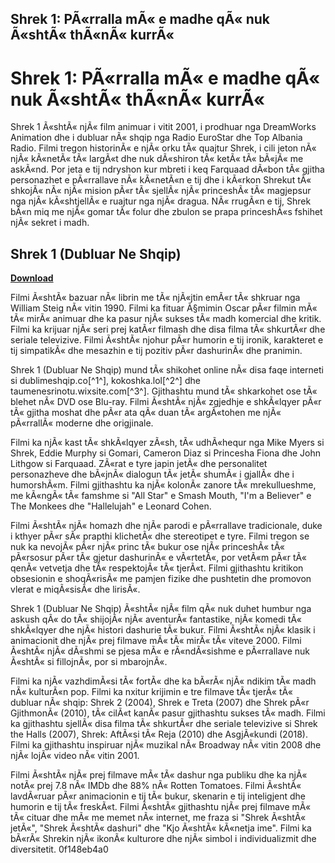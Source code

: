 ## Shrek 1: PÃ«rralla mÃ« e madhe qÃ« nuk Ã«shtÃ« thÃ«nÃ« kurrÃ«

  
# Shrek 1: PÃ«rralla mÃ« e madhe qÃ« nuk Ã«shtÃ« thÃ«nÃ« kurrÃ«
 
Shrek 1 Ã«shtÃ« njÃ« film animuar i vitit 2001, i prodhuar nga DreamWorks Animation dhe i dubluar nÃ« shqip nga Radio EuroStar dhe Top Albania Radio. Filmi tregon historinÃ« e njÃ« orku tÃ« quajtur Shrek, i cili jeton nÃ« njÃ« kÃ«netÃ« tÃ« largÃ«t dhe nuk dÃ«shiron tÃ« ketÃ« tÃ« bÃ«jÃ« me askÃ«nd. Por jeta e tij ndryshon kur mbreti i keq Farquaad dÃ«bon tÃ« gjitha personazhet e pÃ«rrallave nÃ« kÃ«netÃ«n e tij dhe i kÃ«rkon Shrekut tÃ« shkojÃ« nÃ« njÃ« mision pÃ«r tÃ« sjellÃ« njÃ« princeshÃ« tÃ« magjepsur nga njÃ« kÃ«shtjellÃ« e ruajtur nga njÃ« dragua. NÃ« rrugÃ«n e tij, Shrek bÃ«n miq me njÃ« gomar tÃ« folur dhe zbulon se prapa princeshÃ«s fshihet njÃ« sekret i madh.
 
## Shrek 1 (Dubluar Ne Shqip)


[**Download**](https://www.google.com/url?q=https%3A%2F%2Furlgoal.com%2F2tKIz8&sa=D&sntz=1&usg=AOvVaw02DyAthS3JiEmdpfWF9Xbw)

 
Filmi Ã«shtÃ« bazuar nÃ« librin me tÃ« njÃ«jtin emÃ«r tÃ« shkruar nga William Steig nÃ« vitin 1990. Filmi ka fituar Ã§mimin Oscar pÃ«r filmin mÃ« tÃ« mirÃ« animuar dhe ka pasur njÃ« sukses tÃ« madh komercial dhe kritik. Filmi ka krijuar njÃ« seri prej katÃ«r filmash dhe disa filma tÃ« shkurtÃ«r dhe seriale televizive. Filmi Ã«shtÃ« njohur pÃ«r humorin e tij ironik, karakteret e tij simpatikÃ« dhe mesazhin e tij pozitiv pÃ«r dashurinÃ« dhe pranimin.
 
Shrek 1 (Dubluar Ne Shqip) mund tÃ« shikohet online nÃ« disa faqe interneti si dublimeshqip.co[^1^], kokoshka.lol[^2^] dhe taumenesrinotu.wixsite.com[^3^]. Gjithashtu mund tÃ« shkarkohet ose tÃ« blehet nÃ« DVD ose Blu-ray. Filmi Ã«shtÃ« njÃ« zgjedhje e shkÃ«lqyer pÃ«r tÃ« gjitha moshat dhe pÃ«r ata qÃ« duan tÃ« argÃ«tohen me njÃ« pÃ«rrallÃ« moderne dhe origjinale.
  
Filmi ka njÃ« kast tÃ« shkÃ«lqyer zÃ«sh, tÃ« udhÃ«hequr nga Mike Myers si Shrek, Eddie Murphy si Gomari, Cameron Diaz si Princesha Fiona dhe John Lithgow si Farquaad. ZÃ«rat e tyre japin jetÃ« dhe personalitet personazheve dhe bÃ«jnÃ« dialogun tÃ« jetÃ« shumÃ« i gjallÃ« dhe i humorshÃ«m. Filmi gjithashtu ka njÃ« kolonÃ« zanore tÃ« mrekullueshme, me kÃ«ngÃ« tÃ« famshme si "All Star" e Smash Mouth, "I'm a Believer" e The Monkees dhe "Hallelujah" e Leonard Cohen.
 
Filmi Ã«shtÃ« njÃ« homazh dhe njÃ« parodi e pÃ«rrallave tradicionale, duke i kthyer pÃ«r sÃ« prapthi klichetÃ« dhe stereotipet e tyre. Filmi tregon se nuk ka nevojÃ« pÃ«r njÃ« princ tÃ« bukur ose njÃ« princeshÃ« tÃ« pÃ«rsosur pÃ«r tÃ« gjetur dashurinÃ« e vÃ«rtetÃ«, por vetÃ«m pÃ«r tÃ« qenÃ« vetvetja dhe tÃ« respektojÃ« tÃ« tjerÃ«t. Filmi gjithashtu kritikon obsesionin e shoqÃ«risÃ« me pamjen fizike dhe pushtetin dhe promovon vlerat e miqÃ«sisÃ« dhe lirisÃ«.
 
Shrek 1 (Dubluar Ne Shqip) Ã«shtÃ« njÃ« film qÃ« nuk duhet humbur nga askush qÃ« do tÃ« shijojÃ« njÃ« aventurÃ« fantastike, njÃ« komedi tÃ« shkÃ«lqyer dhe njÃ« histori dashurie tÃ« bukur. Filmi Ã«shtÃ« njÃ« klasik i animacionit dhe njÃ« prej filmave mÃ« tÃ« mirÃ« tÃ« viteve 2000. Filmi Ã«shtÃ« njÃ« dÃ«shmi se pjesa mÃ« e rÃ«ndÃ«sishme e pÃ«rrallave nuk Ã«shtÃ« si fillojnÃ«, por si mbarojnÃ«.
  
Filmi ka njÃ« vazhdimÃ«si tÃ« fortÃ« dhe ka bÃ«rÃ« njÃ« ndikim tÃ« madh nÃ« kulturÃ«n pop. Filmi ka nxitur krijimin e tre filmave tÃ« tjerÃ« tÃ« dubluar nÃ« shqip: Shrek 2 (2004), Shrek e Treta (2007) dhe Shrek pÃ«r GjithmonÃ« (2010), tÃ« cilÃ«t kanÃ« pasur gjithashtu sukses tÃ« madh. Filmi ka gjithashtu sjellÃ« disa filma tÃ« shkurtÃ«r dhe seriale televizive si Shrek the Halls (2007), Shrek: AftÃ«si tÃ« Reja (2010) dhe AsgjÃ«kundi (2018). Filmi ka gjithashtu inspiruar njÃ« muzikal nÃ« Broadway nÃ« vitin 2008 dhe njÃ« lojÃ« video nÃ« vitin 2001.
 
Filmi Ã«shtÃ« njÃ« prej filmave mÃ« tÃ« dashur nga publiku dhe ka njÃ« notÃ« prej 7.8 nÃ« IMDb dhe 88% nÃ« Rotten Tomatoes. Filmi Ã«shtÃ« lavdÃ«ruar pÃ«r animacionin e tij tÃ« bukur, skenarin e tij inteligjent dhe humorin e tij tÃ« freskÃ«t. Filmi Ã«shtÃ« gjithashtu njÃ« prej filmave mÃ« tÃ« cituar dhe mÃ« me memet nÃ« internet, me fraza si "Shrek Ã«shtÃ« jetÃ«", "Shrek Ã«shtÃ« dashuri" dhe "Kjo Ã«shtÃ« kÃ«netja ime". Filmi ka bÃ«rÃ« Shrekin njÃ« ikonÃ« kulturore dhe njÃ« simbol i individualizmit dhe diversitetit.
 0f148eb4a0
